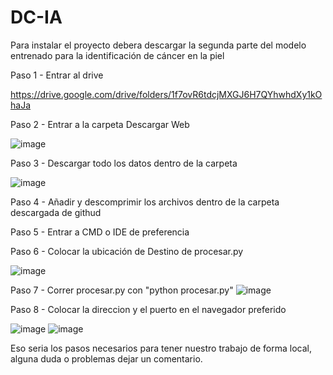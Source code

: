 # DC-IA
Para instalar el proyecto debera descargar la segunda parte del modelo entrenado para la identificación de cáncer en la piel

Paso 1 - Entrar al drive

https://drive.google.com/drive/folders/1f7ovR6tdcjMXGJ6H7QYhwhdXy1kOhaJa

Paso 2 - Entrar a la carpeta Descargar Web 

![image](https://github.com/K-834/DC-IA/assets/84693877/6b3f92a6-fb9a-40ca-b807-1e4419bf9d21)

Paso 3 - Descargar todo los datos dentro de la carpeta 

![image](https://github.com/K-834/DC-IA/assets/84693877/1c1f75d2-d061-41d7-9578-b8dfec9335cc)

Paso 4 - Añadir y descomprimir los archivos dentro de la carpeta descargada de githud

Paso 5 - Entrar a CMD o IDE de preferencia

Paso 6 - Colocar la ubicación de Destino de procesar.py

![image](https://github.com/K-834/DC-IA/assets/84693877/ecf8b37d-b94c-4258-b09c-27748d79e6e4)

Paso 7 - Correr procesar.py con "python procesar.py"
![image](https://github.com/K-834/DC-IA/assets/84693877/5c8db215-d7c7-4b02-bb49-2e70f7ce7c8e)

Paso 8 - Colocar la direccion y el puerto en el navegador preferido 

![image](https://github.com/K-834/DC-IA/assets/84693877/9f8a91d6-5279-4780-80b9-5ef446259626)
![image](https://github.com/K-834/DC-IA/assets/84693877/aa0c8cd8-a7f8-4d83-8be1-b24368076a7b)

Eso seria los pasos necesarios para tener nuestro trabajo de forma local, alguna duda o problemas dejar un comentario. 


 
